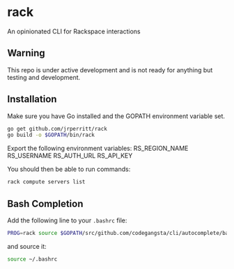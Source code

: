 # rack
An opinionated CLI for Rackspace interactions

## Warning

This repo is under active development and is not ready for anything but testing
and development.

## Installation

Make sure you have Go installed and the GOPATH environment variable set.
```sh
go get github.com/jrperritt/rack
go build -o $GOPATH/bin/rack
```

Export the following environment variables:
RS_REGION_NAME
RS_USERNAME
RS_AUTH_URL
RS_API_KEY

You should then be able to run commands:
```sh
rack compute servers list
```

## Bash Completion
Add the following line to your `.bashrc` file:
```sh
PROG=rack source $GOPATH/src/github.com/codegangsta/cli/autocomplete/bash_autocomplete
```
and source it:
```sh
source ~/.bashrc
```
